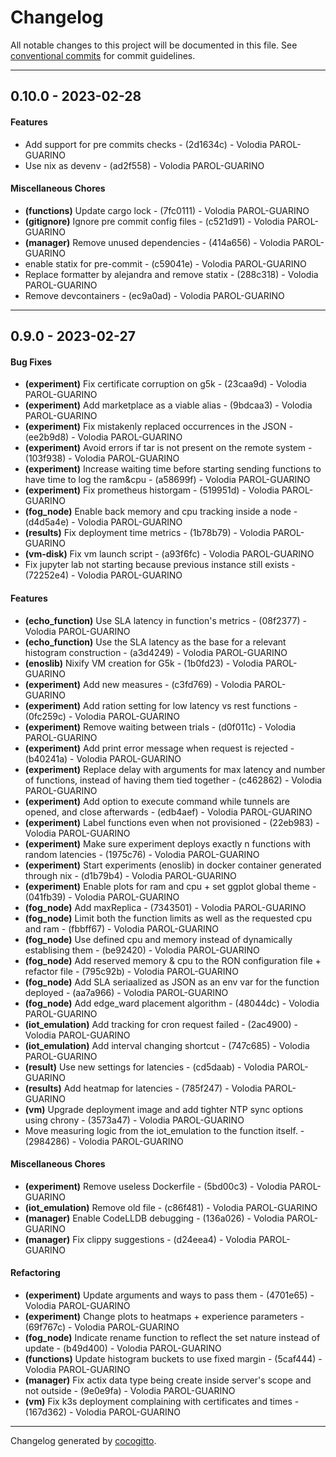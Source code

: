 # Changelog
All notable changes to this project will be documented in this file. See [conventional commits](https://www.conventionalcommits.org/) for commit guidelines.

- - -
## 0.10.0 - 2023-02-28
#### Features
- Add support for pre commits checks - (2d1634c) - Volodia PAROL-GUARINO
- Use nix as devenv - (ad2f558) - Volodia PAROL-GUARINO
#### Miscellaneous Chores
- **(functions)** Update cargo lock - (7fc0111) - Volodia PAROL-GUARINO
- **(gitignore)** Ignore pre commit config files - (c521d91) - Volodia PAROL-GUARINO
- **(manager)** Remove unused dependencies - (414a656) - Volodia PAROL-GUARINO
- enable statix for pre-commit - (c59041e) - Volodia PAROL-GUARINO
- Replace formatter by alejandra and remove statix - (288c318) - Volodia PAROL-GUARINO
- Remove devcontainers - (ec9a0ad) - Volodia PAROL-GUARINO

- - -

## 0.9.0 - 2023-02-27
#### Bug Fixes
- **(experiment)** Fix certificate corruption on g5k - (23caa9d) - Volodia PAROL-GUARINO
- **(experiment)** Add marketplace as a viable alias - (9bdcaa3) - Volodia PAROL-GUARINO
- **(experiment)** Fix mistakenly replaced occurrences in the JSON - (ee2b9d8) - Volodia PAROL-GUARINO
- **(experiment)** Avoid errors if tar is not present on the remote system - (103f938) - Volodia PAROL-GUARINO
- **(experiment)** Increase waiting time before starting sending functions to have time to log the ram&cpu - (a58699f) - Volodia PAROL-GUARINO
- **(experiment)** Fix prometheus historgam - (519951d) - Volodia PAROL-GUARINO
- **(fog_node)** Enable back memory and cpu tracking inside a node - (d4d5a4e) - Volodia PAROL-GUARINO
- **(results)** Fix deployment time metrics - (1b78b79) - Volodia PAROL-GUARINO
- **(vm-disk)** Fix vm launch script - (a93f6fc) - Volodia PAROL-GUARINO
- Fix jupyter lab not starting because previous instance still exists - (72252e4) - Volodia PAROL-GUARINO
#### Features
- **(echo_function)** Use SLA latency in function's metrics - (08f2377) - Volodia PAROL-GUARINO
- **(echo_function)** Use the SLA latency as the base for a relevant histogram construction - (a3d4249) - Volodia PAROL-GUARINO
- **(enoslib)** Nixify VM creation for G5k - (1b0fd23) - Volodia PAROL-GUARINO
- **(experiment)** Add new measures - (c3fd769) - Volodia PAROL-GUARINO
- **(experiment)** Add ration setting for low latency vs rest functions - (0fc259c) - Volodia PAROL-GUARINO
- **(experiment)** Remove waiting between trials - (d0f011c) - Volodia PAROL-GUARINO
- **(experiment)** Add print error message when request is rejected - (b40241a) - Volodia PAROL-GUARINO
- **(experiment)** Replace delay with arguments for max latency and number of functions, instead of having them tied together - (c462862) - Volodia PAROL-GUARINO
- **(experiment)** Add option to execute command while tunnels are opened, and close afterwards - (edb4aef) - Volodia PAROL-GUARINO
- **(experiment)** Label functions even when not provisioned - (22eb983) - Volodia PAROL-GUARINO
- **(experiment)** Make sure experiment deploys exactly n functions with random latencies - (1975c76) - Volodia PAROL-GUARINO
- **(experiment)** Start experiments (enoslib) in docker container generated through nix - (d1b79b4) - Volodia PAROL-GUARINO
- **(experiment)** Enable plots for ram and cpu + set ggplot global theme - (041fb39) - Volodia PAROL-GUARINO
- **(fog_node)** Add maxReplica - (7343501) - Volodia PAROL-GUARINO
- **(fog_node)** Limit both the function limits as well as the requested cpu and ram - (fbbff67) - Volodia PAROL-GUARINO
- **(fog_node)** Use defined cpu and memory instead of dynamically establising them - (be92420) - Volodia PAROL-GUARINO
- **(fog_node)** Add reserved memory & cpu to the RON configuration file + refactor file - (795c92b) - Volodia PAROL-GUARINO
- **(fog_node)** Add SLA seriaalized as JSON as an env var for the function deployed - (aa7a966) - Volodia PAROL-GUARINO
- **(fog_node)** Add edge_ward placement algorithm - (48044dc) - Volodia PAROL-GUARINO
- **(iot_emulation)** Add tracking for cron request failed - (2ac4900) - Volodia PAROL-GUARINO
- **(iot_emulation)** Add interval changing shortcut - (747c685) - Volodia PAROL-GUARINO
- **(result)** Use new settings for latencies - (cd5daab) - Volodia PAROL-GUARINO
- **(results)** Add heatmap for latencies - (785f247) - Volodia PAROL-GUARINO
- **(vm)** Upgrade deployment image and add tighter NTP sync options using chrony - (3573a47) - Volodia PAROL-GUARINO
- Move measuring logic from the iot_emulation to the function itself. - (2984286) - Volodia PAROL-GUARINO
#### Miscellaneous Chores
- **(experiment)** Remove useless Dockerfile - (5bd00c3) - Volodia PAROL-GUARINO
- **(iot_emulation)** Remove old file - (c86f481) - Volodia PAROL-GUARINO
- **(manager)** Enable CodeLLDB debugging - (136a026) - Volodia PAROL-GUARINO
- **(manager)** Fix clippy suggestions - (d24eea4) - Volodia PAROL-GUARINO
#### Refactoring
- **(experiment)** Update arguments and ways to pass them - (4701e65) - Volodia PAROL-GUARINO
- **(experiment)** Change plots to heatmaps + experience parameters - (69f767c) - Volodia PAROL-GUARINO
- **(fog_node)** Indicate rename function to reflect the set nature instead of update - (b49d400) - Volodia PAROL-GUARINO
- **(functions)** Update histogram buckets to use fixed margin - (5caf444) - Volodia PAROL-GUARINO
- **(manager)** Fix actix data type being create inside server's scope and not outside - (9e0e9fa) - Volodia PAROL-GUARINO
- **(vm)** Fix k3s deployment complaining with certificates and times - (167d362) - Volodia PAROL-GUARINO

- - -

Changelog generated by [cocogitto](https://github.com/cocogitto/cocogitto).